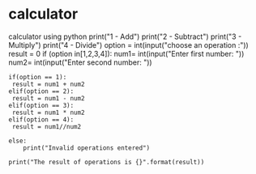 # calculator
calculator using python
print("1 - Add")
print("2 - Subtract")
print("3 - Multiply")
print("4 - Divide")
option = int(input("choose an operation :"))
result = 0
if (option in[1,2,3,4]):
    num1= int(input("Enter first number: "))
    num2= int(input("Enter second number: "))
   
    if(option == 1):
     result = num1 + num2
    elif(option == 2):
     result = num1 - num2
    elif(option == 3):
     result = num1 * num2
    elif(option == 4):
     result = num1//num2
   
    else:
        print("Invalid operations entered")
       
    print("The result of operations is {}".format(result))


